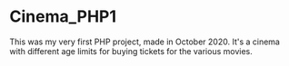 # Cinema_PHP1
This was my very first PHP project, made in October 2020. It's a cinema with different age limits for buying tickets for the various movies. 

